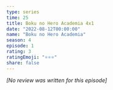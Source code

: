 ```yaml
---
type: series
time: 25
title: Boku no Hero Academia 4x1
date: "2022-08-12T00:00:00"
name: "Boku no Hero Academia"
season: 4
episode: 1
rating: 3
ratingEmoji: "⭐️⭐️⭐️"
share: false
---
```


*[No review was written for this episode]*